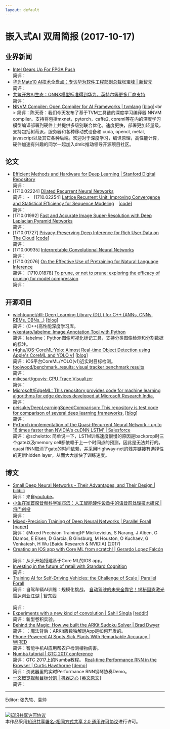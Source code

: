 ```yaml
---
layout: default
---
```


# 嵌入式AI 双周简报 (2017-10-17)

## 业界新闻

- [Intel Gears Up For FPGA Push](https://www.nextplatform.com/2017/10/02/intel-gears-fpga-push/)<br />
简评：
- [华为Mate10 AI技术全盘点：专访华为软件工程部副总裁张宝峰 | 新智元](https://mp.weixin.qq.com/s?timestamp=1508207164&src=3&ver=1&signature=LD5Gs4d3SbEX9*Uh66q0yJL9-tR0nxFEOVOuHZQ170t9jdtwgVNSValwLHh6YOnY7mkcLyWYUA2jruym*YEfVswPVPkTAZtgUZYV8WvpXWEdDGYg0OgC20RWFqhX52p33JxNfiW02GEruDZn7DTY30NFFW6bNV3qt45E77Cxqz8=)<br />
简评：
- [共筑开放AI生态：ONNX模型标准得到华为、英特尔等更多厂商支持](https://mp.weixin.qq.com/s/kBDJ3lEj-JQDpNzvw6aV1Q)<br />
简评：
- [NNVM Compiler: Open Compiler for AI Frameworks | tvmlang](http://www.tvmlang.org/2017/10/06/nnvm-compiler-announcement.html) [[blog](https://mp.weixin.qq.com/s/qkvX0rmEe0yQ-BhCmWAXSQ)]<br \>
简评：陈天奇：我们今天发布了基于TVM工具链的深度学习编译器 NNVM compiler。支持将包括mxnet，pytorch，caffe2, coreml等在内的深度学习模型编译部署到硬件上并提供多级别联合优化。速度更快，部署更加轻量级。 支持包括树莓派，服务器和各种移动式设备和 cuda, opencl, metal, javascript以及其它各种后端。欢迎对于深度学习，编译原理，高性能计算，硬件加速有兴趣的同学一起加入dmlc推动领导开源项目社区。

## 论文

- [Efficient Methods and Hardware for Deep Learning | Stanford Digital Repository](https://purl.stanford.edu/qf934gh3708)<br />
简评：
- [1710.02224] [Dilated Recurrent Neural Networks](https://arxiv.org/abs/1710.02224)<br />
简评：
-　[1710.02254] [Lattice Recurrent Unit: Improving Convergence and Statistical Efficiency for Sequence Modeling](https://arxiv.org/abs/1710.02254)　[[code](https://github.com/chahuja/lru)]<br />
简评：
- [1710.01992] [Fast and Accurate Image Super-Resolution with Deep Laplacian Pyramid Networks](https://arxiv.org/abs/1710.01992)<br />
简评：
- [1710.01727] [Privacy-Preserving Deep Inference for Rich User Data on The Cloud](https://arxiv.org/abs/1710.01727) [[code](https://github.com/aliosia/DeepPrivInf2017)]<br />
简评：
- [1710.00935] [Interpretable Convolutional Neural Networks](https://arxiv.org/abs/1710.00935)<br />
简评：
- [1710.02076] [On the Effective Use of Pretraining for Natural Language Inference](https://arxiv.org/abs/1710.02076)<br />
简评：
[1710.01878] [To prune, or not to prune: exploring the efficacy of pruning for model compression](https://arxiv.org/abs/1710.01878)<br />
简评：


## 开源项目

- [wichtounet/dll: Deep Learning Library (DLL) for C++ (ANNs, CNNs, RBMs, DBNs...)](https://github.com/wichtounet/dll) [[blog](https://baptiste-wicht.com/posts/2017/10/deep-learning-library-10-fast-neural-network-library.html)]<br />
简评：(C++)高性能深度学习库。
- [wkentaro/labelme: Image Annotation Tool with Python](https://github.com/wkentaro/labelme)<br />
简评：labelme：Python图像可视化标记工具，支持分类图像检测和分割数据的标注。
- [r4ghu/iOS-CoreML-Yolo: Almost Real-time Object Detection using Apple's CoreML and YOLO v1](https://github.com/r4ghu/iOS-CoreML-Yolo) [[blog](https://sriraghu.com/2017/07/12/computer-vision-in-ios-object-detection/)]<br />
简评：iOS平台CoreML/YOLO(v1)近实时目标检测。
- [foolwood/benchmark_results: visual tracker benchmark results](https://github.com/foolwood/benchmark_results)<br />
简评：
- [mikesart/gpuvis: GPU Trace Visualizer](https://github.com/mikesart/gpuvis)<br />
简评：
- [Microsoft/EdgeML: This repository provides code for machine learning algorithms for edge devices developed at Microsoft Research India.](https://github.com/Microsoft/EdgeML)<br />
简评：
- [peisuke/DeepLearningSpeedComparison: This repository is test code for comparison of several deep learning frameworks.](https://github.com/peisuke/DeepLearningSpeedComparison) [[blog](https://www.slideshare.net/FujimotoKeisuke/deep-learning-framework-comparison-on-cpu)]<br />
简评：
- [PyTorch implementation of the Quasi-Recurrent Neural Network - up to 16 times faster than NVIDIA's cuDNN LSTM' | Salesforce ](https://github.com/salesforce/pytorch-qrnn)<br />
简评：@schelotto: 简单说一下，LSTM训练速度很慢的原因是backprop时三个gate以及memory cell都依赖于上一个时间点的预测，因此是无法并行的。quasi RNN取消了gate的时间依赖，并采用Highway-net的残差链接有选择性的更新hidden layer，从而大大加快了训练速度。

## 博文
- [Small Deep Neural Networks - Their Advantages, and Their Design | bilibili](https://www.bilibili.com/video/av15126749/)<br />
简评：来自[youtube](https://www.youtube.com/watch?v=AgpmDOsdTIA)。
- [小鱼在家首席音频科学家邓滨：人工智能硬件设备中的语音前处理技术研究 | 将门创投](https://mp.weixin.qq.com/s/H1jqzp_tkEaeJNP1TQe9dg)<br />
简评：
- [Mixed-Precision Training of Deep Neural Networks | Parallel Forall](https://devblogs.nvidia.com/parallelforall/mixed-precision-training-deep-neural-networks/) [[paper](https://arxiv.org/abs/1710.03740)]<br />
简评：《Mixed Precision Training》P Micikevicius, S Narang, J Alben, G Diamos, E Elsen, D Garcia, B Ginsburg, M Houston, O Kuchaev, G Venkatesh, H Wu [Baidu Research & NVIDIA] (2017)
- [Creating an IOS app with Core ML from scratch! | Gerardo Lopez Falcón](https://medium.com/towards-data-science/creating-an-ios-app-with-core-ml-from-scratch-b9e13e8af9cb)<br />  
简评：从头开始搭建基于Core ML的IOS app。
- [Investing in the future of retail with Standard Cognition](https://medium.com/initialized-capital/investing-in-the-future-of-retail-with-standard-cognition-ffdd03fafd10)<br />
简评：
- [Training AI for Self-Driving Vehicles: the Challenge of Scale | Parallel Forall](https://devblogs.nvidia.com/parallelforall/training-self-driving-vehicles-challenge-scale/)<br />
简评：自驾车辆AI训练：规模化挑战。
[自动驾驶的未来全靠它！揭秘固态激光雷达创业江湖 | 智东西](https://mp.weixin.qq.com/s/dOvwoVZHnl2ElXF2Uu8mgw)<br />  
简评：
- [Experiments with a new kind of convolution | Sahil Singla](https://medium.com/towards-data-science/experiments-with-a-new-kind-of-convolution-dfe603262e4c) [[reddit](https://www.reddit.com/r/MachineLearning/comments/756xt2/p_experiments_with_a_new_kind_of_convolution/)]<br />
简评：新型卷积实验。
- [Behind the Magic: How we built the ARKit Sudoku Solver | Brad Dwyer](https://blog.prototypr.io/behind-the-magic-how-we-built-the-arkit-sudoku-solver-e586e5b685b0)<br />
简评：：魔法背后：ARKit版数独解谜App是如何开发的。
- [Phone-Powered AI Spots Sick Plants With Remarkable Accuracy | WIRED](https://www.wired.com/story/plant-ai)<br />
简评：智能手机AI应用帮农户检测植物病害。
- [Numba tutorial | GTC 2017 conference](https://github.com/ContinuumIO/gtc2017-numba)<br />
简评：GTC 2017上的Numba教程。
[Real-time Performance RNN in the Browser | Curtis Hawthorne](https://magenta.tensorflow.org/performance-rnn-browser)
[[demo](https://deeplearnjs.org/demos/performance_rnn/index.html#2|2,0,1,0,1,1,0,1,0,1,0,1|1,1,1,1,1,1,1,1,1,1,1,1|1,1,1,1,1,1,1,1,1,1,1,1|0)]<br />
简评：浏览器里的实时Performance RNN钢琴协奏Demo。
- [一文概览视频目标分割 | 机器之心](https://mp.weixin.qq.com/s/pGrzmq5aGoLb2uiJRYAXVw) [[英文原文](https://techburst.io/video-object-segmentation-the-basics-758e77321914)]<br />
简评：

----

Editor: 张先轶、袁帅

----

<a rel="license" href="http://creativecommons.org/licenses/by-sa/2.0/"><img alt="知识共享许可协议" style="border-width:0" src="https://i.creativecommons.org/l/by-sa/2.0/88x31.png" /></a><br />本作品采用<a rel="license" href="http://creativecommons.org/licenses/by-sa/2.0/">知识共享署名-相同方式共享 2.0 通用许可协议</a>进行许可。
